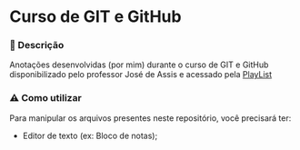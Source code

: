 # Curso de GIT e GitHub

### 📌 Descrição
Anotações desenvolvidas (por mim) durante o curso de GIT e GitHub disponibilizado pelo professor José de Assis e acessado pela [PlayList](https://www.youtube.com/playlist?list=PLbEOwbQR9lqzK14I7OOeREEIE4k6rjgIj)

### ⚠ Como utilizar
Para manipular os arquivos presentes neste repositório, você precisará ter:

- Editor de texto (ex: Bloco de notas);
